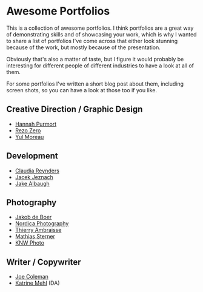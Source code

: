 # Awesome Portfolios

This is a collection of awesome portfolios. I think portfolios are a great way of demonstrating skills and of showcasing your work, which is why I wanted to share a list of portfolios I've come across that either look stunning because of the work, but mostly because of the presentation.

Obviously that's also a matter of taste, but I figure it would probably be interesting for different people of different industries to have a look at all of them.

For some portfolios I've written a short blog post about them, including screen shots, so you can have a look at those too if you like.

## Creative Direction / Graphic Design
* [Hannah Purmort](http://hannahpurmort.com)
* [Rezo Zero](https://www.rezo-zero.com)
* [Yul Moreau](http://y78.fr/)

## Development
* [Claudia Reynders](http://mangamaui.com/)
* [Jacek Jeznach](https://jacekjeznach.com/)
* [Jake Albaugh](http://jakealbaugh.com/)

## Photography
* [Jakob de Boer](http://jakobdeboer.com/)
* [Nordica Photography](http://nordicaphotography.com/)
* [Thierry Ambraisse](http://www.hellothierry.com)
* [Mathias Sterner](http://www.mathiassterner.com/)
* [KNW Photo](https://www.knw.io)

## Writer / Copywriter
* [Joe Coleman](http://getcoleman.com/)
* [Katrine Mehl](http://www.katrinemehl.com/) (DA)
